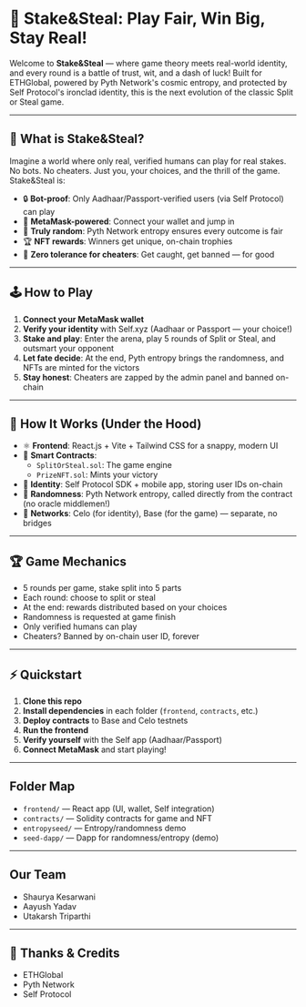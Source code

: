 
# 🥇 Stake&Steal: Play Fair, Win Big, Stay Real!

Welcome to **Stake&Steal** — where game theory meets real-world identity, and every round is a battle of trust, wit, and a dash of luck! Built for ETHGlobal, powered by Pyth Network's cosmic entropy, and protected by Self Protocol's ironclad identity, this is the next evolution of the classic Split or Steal game.

---

## 🎲 What is Stake&Steal?

Imagine a world where only real, verified humans can play for real stakes. No bots. No cheaters. Just you, your choices, and the thrill of the game. Stake&Steal is:

- 🔒 **Bot-proof**: Only Aadhaar/Passport-verified users (via Self Protocol) can play
- 🦊 **MetaMask-powered**: Connect your wallet and jump in
- 🎰 **Truly random**: Pyth Network entropy ensures every outcome is fair
- 🏆 **NFT rewards**: Winners get unique, on-chain trophies
- 🚫 **Zero tolerance for cheaters**: Get caught, get banned — for good

---

## 🕹️ How to Play

1. **Connect your MetaMask wallet**
2. **Verify your identity** with Self.xyz (Aadhaar or Passport — your choice!)
3. **Stake and play**: Enter the arena, play 5 rounds of Split or Steal, and outsmart your opponent
4. **Let fate decide**: At the end, Pyth entropy brings the randomness, and NFTs are minted for the victors
5. **Stay honest**: Cheaters are zapped by the admin panel and banned on-chain

---

## 🧩 How It Works (Under the Hood)

- ⚛️ **Frontend**: React.js + Vite + Tailwind CSS for a snappy, modern UI
- 📝 **Smart Contracts**:
  - `SplitOrSteal.sol`: The game engine
  - `PrizeNFT.sol`: Mints your victory
- 🪪 **Identity**: Self Protocol SDK + mobile app, storing user IDs on-chain
- 🎲 **Randomness**: Pyth Network entropy, called directly from the contract (no oracle middlemen!)
- 🌉 **Networks**: Celo (for identity), Base (for the game) — separate, no bridges

---

## 🏆 Game Mechanics

- 5 rounds per game, stake split into 5 parts
- Each round: choose to split or steal
- At the end: rewards distributed based on your choices
- Randomness is requested at game finish
- Only verified humans can play
- Cheaters? Banned by on-chain user ID, forever

---

## ⚡ Quickstart

1. **Clone this repo**
2. **Install dependencies** in each folder (`frontend`, `contracts`, etc.)
3. **Deploy contracts** to Base and Celo testnets
4. **Run the frontend**
5. **Verify yourself** with the Self app (Aadhaar/Passport)
6. **Connect MetaMask** and start playing!

---

## Folder Map

- `frontend/` — React app (UI, wallet, Self integration)
- `contracts/` — Solidity contracts for game and NFT
- `entropyseed/` — Entropy/randomness demo
- `seed-dapp/` — Dapp for randomness/entropy (demo)

---

## Our Team

- Shaurya Kesarwani
- Aayush Yadav
- Utakarsh Triparthi

---

## 🙏 Thanks & Credits

- ETHGlobal
- Pyth Network
- Self Protocol
